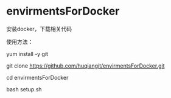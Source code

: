 # envirmentsForDocker

安装docker，下载相关代码


使用方法：

yum install -y git

git clone https://github.com/huqiangit/envirmentsForDocker.git

cd envirmentsForDocker

bash setup.sh
